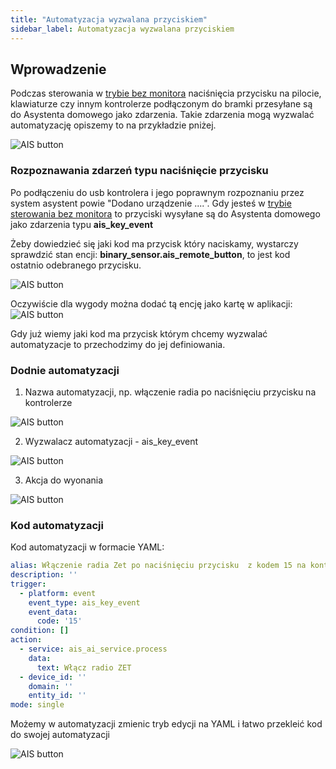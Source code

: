 ```yaml
---
title: "Automatyzacja wyzwalana przyciskiem"
sidebar_label: Automatyzacja wyzwalana przyciskiem
---
```


## Wprowadzenie

Podczas sterowania w [trybie bez monitora](ais_bramka_first_run#sterowanie-bez-monitora) naciśnięcia przycisku na pilocie, klawiaturze czy innym kontrolerze podłączonym do bramki przesyłane są do Asystenta domowego jako zdarzenia.
Takie zdarzenia mogą wyzwalać automatyzację opiszemy to na przykładzie pniżej.

![AIS button](/img/en/bramka/ais_remote_key_events.jpg)

### Rozpoznawania zdarzeń typu naciśnięcie przycisku

Po podłączeniu do usb kontrolera i jego poprawnym rozpoznaniu przez system asystent powie "Dodano urządzenie ....". 
Gdy jesteś w [trybie sterowania bez monitora](ais_bramka_first_run#sterowanie-bez-monitora) to przyciski wysyłane są do Asystenta domowego jako zdarzenia typu **ais_key_event**

Żeby dowiedzieć się jaki kod ma przycisk który naciskamy, wystarczy sprawdzić stan encji: **binary_sensor.ais_remote_button**, to jest kod ostatnio odebranego przycisku.

![AIS button](/img/en/bramka/ais_remote_key_events_1.png)

Oczywiście dla wygody można dodać tą encję jako kartę w aplikacji:
![AIS button](/img/en/bramka/ais_remote_key_events_2.png)

Gdy już wiemy jaki kod ma przycisk którym chcemy wyzwalać automatyzacje to przechodzimy do jej definiowania.


### Dodnie automatyzacji

1. Nazwa automatyzacji, np. włączenie radia po naciśnięciu przycisku na kontrolerze

![AIS button](/img/en/bramka/ais_remote_key_events_3.png)



2. Wyzwalacz automatyzacji - ais_key_event 

![AIS button](/img/en/bramka/ais_remote_key_events_4.png)


3. Akcja do wyonania

![AIS button](/img/en/bramka/ais_remote_key_events_5.png)


### Kod automatyzacji

Kod automatyzacji w formacie YAML:

``` yaml
alias: Włączenie radia Zet po naciśnięciu przycisku  z kodem 15 na kontrolerze
description: ''
trigger:
  - platform: event
    event_type: ais_key_event
    event_data:
      code: '15'
condition: []
action:
  - service: ais_ai_service.process
    data:
      text: Włącz radio ZET
  - device_id: ''
    domain: ''
    entity_id: ''
mode: single
```

Możemy w automatyzacji zmienic tryb edycji na YAML i łatwo przekleić kod do swojej automatyzacji

![AIS button](/img/en/bramka/ais_remote_key_events_5.png)




